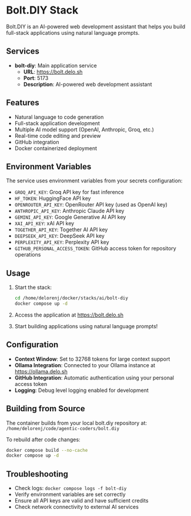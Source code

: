 # Bolt.DIY Stack

Bolt.DIY is an AI-powered web development assistant that helps you build full-stack applications using natural language prompts.

## Services

- **bolt-diy**: Main application service
  - **URL**: https://bolt.delo.sh
  - **Port**: 5173
  - **Description**: AI-powered web development assistant

## Features

- Natural language to code generation
- Full-stack application development
- Multiple AI model support (OpenAI, Anthropic, Groq, etc.)
- Real-time code editing and preview
- GitHub integration
- Docker containerized deployment

## Environment Variables

The service uses environment variables from your secrets configuration:

- `GROQ_API_KEY`: Groq API key for fast inference
- `HF_TOKEN`: HuggingFace API key
- `OPENROUTER_API_KEY`: OpenRouter API key (used as OpenAI key)
- `ANTHROPIC_API_KEY`: Anthropic Claude API key
- `GEMINI_API_KEY`: Google Generative AI API key
- `XAI_API_KEY`: xAI API key
- `TOGETHER_API_KEY`: Together AI API key
- `DEEPSEEK_API_KEY`: DeepSeek API key
- `PERPLEXITY_API_KEY`: Perplexity API key
- `GITHUB_PERSONAL_ACCESS_TOKEN`: GitHub access token for repository operations

## Usage

1. Start the stack:
   ```bash
   cd /home/delorenj/docker/stacks/ai/bolt-diy
   docker compose up -d
   ```

2. Access the application at https://bolt.delo.sh

3. Start building applications using natural language prompts!

## Configuration

- **Context Window**: Set to 32768 tokens for large context support
- **Ollama Integration**: Connected to your Ollama instance at https://ollama.delo.sh
- **GitHub Integration**: Automatic authentication using your personal access token
- **Logging**: Debug level logging enabled for development

## Building from Source

The container builds from your local bolt.diy repository at:
`/home/delorenj/code/agentic-coders/bolt.diy`

To rebuild after code changes:
```bash
docker compose build --no-cache
docker compose up -d
```

## Troubleshooting

- Check logs: `docker compose logs -f bolt-diy`
- Verify environment variables are set correctly
- Ensure all API keys are valid and have sufficient credits
- Check network connectivity to external AI services
